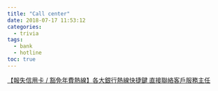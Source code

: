 ```yaml
---
title: "Call center"
date: 2018-07-17 11:53:12
categories:
  - trivia
tags:
  - bank
  - hotline
toc: true
---
```


[【報失信用卡 / 豁免年費熱線】各大銀行熱線快捷鍵 直接聯絡客戶服務主任](https://www.moneyhero.com.hk/blog/zh/報失信用卡-豁免年費-熱線-各大銀行熱線快捷鍵)
